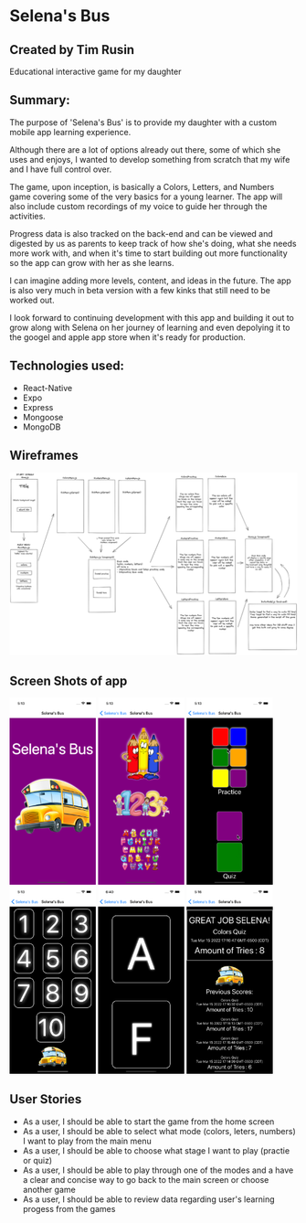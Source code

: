# Selena's Bus
## Created by Tim Rusin
Educational interactive game for my daughter

## Summary:

The purpose of 'Selena's Bus' is to provide my daughter with a custom mobile app learning experience.

Although there are a lot of options already out there, some of which she uses and enjoys, I wanted to develop something from scratch that my wife and I have full control over. 

The game, upon inception, is basically a Colors, Letters, and Numbers game covering some of the very basics for a young learner. The app will also include custom recordings of my voice to guide her through the activities.

Progress data is also tracked on the back-end and can be viewed and digested by us as parents to keep track of how she's doing, what she needs more work with, and when it's time to start building out more functionality so the app can grow with her as she learns. 

I can imagine adding more levels, content, and ideas in the future. The app is also very much in beta version with a few kinks that still need to be worked out.

I look forward to continuing development with this app and building it out to grow along with Selena on her journey of learning and even depolying it to the googel and apple app store when it's ready for production. 

## Technologies used:
- React-Native
- Expo
- Express 
- Mongoose
- MongoDB

## Wireframes
![Wireframe](https://github.com/timrusin/Selena-Bus/blob/main/assets/Rusin_Capstone.png)

## Screen Shots of app
<img src = https://github.com/timrusin/Selena-Bus/blob/main/assets/images/forReadme/HomeScreen.png alt="Home Screen" width=30%>   <img src= https://github.com/timrusin/Selena-Bus/blob/main/assets/images/forReadme/MainMenuScreen.png alt="Main Menu" width=30%)>   <img src=https://github.com/timrusin/Selena-Bus/blob/main/assets/images/forReadme/SubMenuScreen.png alt="Sub Menu" width=30%>   <img src= https://github.com/timrusin/Selena-Bus/blob/main/assets/images/forReadme/NumbersTouchSCreen.png alt="Practice Mode" width=30%>   <img src=https://github.com/timrusin/Selena-Bus/blob/main/assets/images/forReadme/LettersQuiz.png alt="Quiz Mode" width=30%>   <img src =https://github.com/timrusin/Selena-Bus/blob/main/assets/images/forReadme/ScoresScreen.png alt="Scores Screen" width=30%>


## User Stories
- As a user, I should be able to start the game from the home screen
- As a user, I should be able to select what mode (colors, leters, numbers) I want to play from the main menu
- As a user, I should be able to choose what stage I want to play (practie or quiz)
- As a user, I should be able to play through one of the modes and a have a clear and concise way to go back to the main screen or choose another game
- As a user, I should be able to review data regarding user's learning progess from the games





